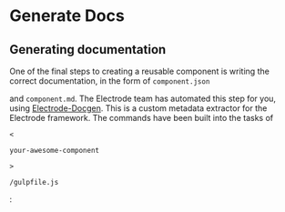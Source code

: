 # Generate Docs

## Generating documentation

One of the final steps to creating a reusable component is writing the correct documentation, in the form of `component.json`

and `component.md`. The Electrode team has automated this step for you, using [Electrode-Docgen](https://github.com/electrode-io/electrode-docgen). This is a custom metadata extractor for the Electrode framework. The commands have been built into the tasks of

`<`

`your-awesome-component`

`>`

`/gulpfile.js`

:

